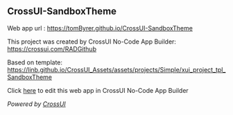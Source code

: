 ## CrossUI-SandboxTheme
Web app url : https://tomByrer.github.io/CrossUI-SandboxTheme

This project was created by CrossUI No-Code App Builder: https://crossui.com/RADGithub

Based on template: https://linb.github.io/CrossUI_Assets/assets/projects/Simple/xui_project_tpl_SandboxTheme

Click [here](https://crossui.com/RADGithub/#!from=github&owner=tomByrer&repo=CrossUI-SandboxTheme) to edit this web app in CrossUI No-Code App Builder

<i>Powered by [CrossUI](https://crossui.com)</i>
